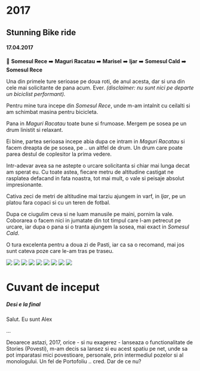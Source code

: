 # 2017
## Stunning Bike ride
#### 17.04.2017

:checkered_flag: **Somesul Rece** :arrow_right: **Maguri Racatau** :arrow_right: **Marisel** :arrow_right: **Ijar** :arrow_right: **Somesul Cald** :arrow_right: **Somesul Rece**

Una din primele ture serioase pe doua roti, de anul acesta, dar si una din cele mai solicitante de pana acum. Ever. _(disclaimer: nu sunt nici pe departe un biciclist performant)._

Pentru mine tura incepe din _Somesul Rece_, unde m-am intalnit cu ceilalti si am schimbat masina pentru bicicleta.

Pana in _Maguri Racatau_ toate bune si frumoase. Mergem pe sosea pe un drum linistit si relaxant.

Ei bine, partea serioasa incepe abia dupa ce intram in _Maguri Racatau_ si facem dreapta de pe sosea, pe .. un altfel de drum. Un drum care poate parea destul de coplesitor la prima vedere.

Intr-adevar avea sa ne astepte o urcare solicitanta si chiar mai lunga decat am sperat eu. Cu toate astea, fiecare metru de altitudine castigat ne rasplatea defacand in fata noastra, tot mai mult, o vale si peisaje absolut impresionante.

Cativa zeci de metri de altitudine mai tarziu ajungem in varf, in _Ijar_, pe un platou fara copaci si cu un teren de fotbal.

Dupa ce ciugulim ceva si ne luam manusile pe maini, pornim la vale. Coborarea o facem nici in jumatate din tot timpul care l-am petrecut pe urcare, iar dupa o pana si o tranta ajungem la sosea, mai exact in _Somesul Cald_.

O tura excelenta pentru a doua zi de Pasti, iar ca sa o recomand, mai jos sunt cateva poze care le-am tras pe traseu.

![](images/stunning_bike_ride/20170417/IMG_20170417_142330.jpg)
![](images/stunning_bike_ride/20170417/IMG_20170417_142204.jpg)
![](images/stunning_bike_ride/20170417/DSC01347.JPG)
![](images/stunning_bike_ride/20170417/DSC01337.JPG)
![](images/stunning_bike_ride/20170417/IMG_20170417_142204.jpg)
![](images/stunning_bike_ride/20170417/DSC01368.JPG)
![](images/stunning_bike_ride/20170417/DSC01364.JPG)
![](images/stunning_bike_ride/20170417/DSC01362.JPG)
![](images/stunning_bike_ride/20170417/DSC01370.JPG)

# Cuvant de inceput
##### Desi e la final

Salut. Eu sunt Alex

...

Deoarece astazi, 2017, orice - si nu exagerez - lanseaza o functionalitate de Stories (Povesti), m-am decis sa lansez si eu acest spatiu pe net, unde sa pot imparatasi mici povestioare, personale, prin intermediul pozelor si al monologului.
Un fel de Portofoliu .. cred. Dar de ce nu?